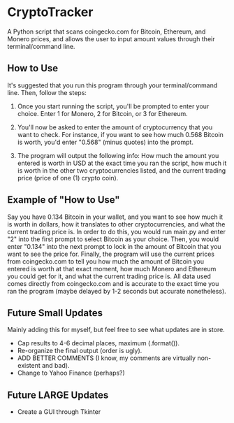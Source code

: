 # CryptoTracker
A Python script that scans coingecko.com for Bitcoin, Ethereum, and Monero prices, and allows the user to input amount values through their terminal/command line.


## How to Use
It's suggested that you run this program through your terminal/command line. Then, follow the steps:

1. Once you start running the script, you'll be prompted to enter your choice. Enter 1 for Monero, 2 for Bitcoin, or 3 for Ethereum.

2. You'll now be asked to enter the amount of cryptocurrency that you want to check. For instance, if you want to see how much 0.568 Bitcoin is worth, you'd enter "0.568" (minus quotes) into the prompt.

3. The program will output the following info: How much the amount you entered is worth in USD at the exact time you ran the script, how much it is worth in the other two cryptocurrencies listed, and the current trading price (price of one (1) crypto coin).


## Example of "How to Use"
Say you have 0.134 Bitcoin in your wallet, and you want to see how much it is worth in dollars, how it translates to other cryptocurrencies, and what the current trading price is. In order to do this, you would run main.py and enter "2" into the first prompt to select Bitcoin as your choice. Then, you would enter "0.134" into the next prompt to lock in the amount of Bitcoin that you want to see the price for. Finally, the program will use the current prices from coingecko.com to tell you how much the amount of Bitcoin you entered is worth at that exact moment, how much Monero and Ethereum you could get for it, and what the current trading price is. All data used comes directly from coingecko.com and is accurate to the exact time you ran the program (maybe delayed by 1-2 seconds but accurate nonetheless).


## Future Small Updates
Mainly adding this for myself, but feel free to see what updates are in store.

- Cap results to 4-6 decimal places, maximum (.format()).
- Re-organize the final output (order is ugly).
- ADD BETTER COMMENTS (I know, my comments are virtually non-existent and bad).
- Change to Yahoo Finance (perhaps?)

## Future LARGE Updates
- Create a GUI through Tkinter
